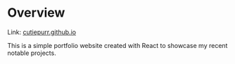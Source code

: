 # Overview
Link: [cutiepurr.github.io](https://cutiepurr.github.io)

This is a simple portfolio website created with React to showcase my recent notable projects.

